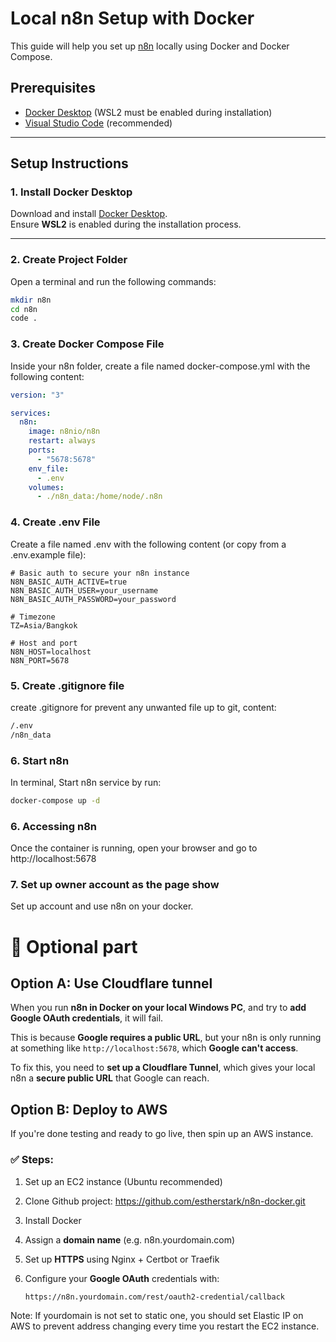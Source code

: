 # Local n8n Setup with Docker

This guide will help you set up [n8n](https://n8n.io) locally using Docker and Docker Compose.

## Prerequisites

- [Docker Desktop](https://www.docker.com/products/docker-desktop) (WSL2 must be enabled during installation)
- [Visual Studio Code](https://code.visualstudio.com/) (recommended)

---

## Setup Instructions

### 1. Install Docker Desktop

Download and install [Docker Desktop](https://www.docker.com/products/docker-desktop).  
Ensure **WSL2** is enabled during the installation process.

---

### 2. Create Project Folder

Open a terminal and run the following commands:

```bash
mkdir n8n
cd n8n
code .
```

### 3. Create Docker Compose File

Inside your n8n folder, create a file named docker-compose.yml with the following content:

```yaml
version: "3"

services:
  n8n:
    image: n8nio/n8n
    restart: always
    ports:
      - "5678:5678"
    env_file:
      - .env
    volumes:
      - ./n8n_data:/home/node/.n8n
```

### 4. Create .env File

Create a file named .env with the following content (or copy from a .env.example file):

```env
# Basic auth to secure your n8n instance
N8N_BASIC_AUTH_ACTIVE=true
N8N_BASIC_AUTH_USER=your_username
N8N_BASIC_AUTH_PASSWORD=your_password

# Timezone
TZ=Asia/Bangkok

# Host and port
N8N_HOST=localhost
N8N_PORT=5678
```

### 5. Create .gitignore file

create .gitignore for prevent any unwanted file up to git, content:

```bash
/.env
/n8n_data
```

### 6. Start n8n

In terminal, Start n8n service by run:

```bash
docker-compose up -d
```

### 6. Accessing n8n
Once the container is running, open your browser and go to http://localhost:5678

### 7. Set up owner account as the page show
Set up account and use n8n on your docker.


# 🧩 Optional part

## **Option A: Use Cloudflare tunnel**

When you run **n8n in Docker on your local Windows PC**, and try to **add Google OAuth credentials**, it will fail.

This is because **Google requires a public URL**, but your n8n is only running at something like `http://localhost:5678`, which **Google can't access**.

To fix this, you need to **set up a Cloudflare Tunnel**, which gives your local n8n a **secure public URL** that Google can reach.


## **Option B: Deploy to AWS**

If you're done testing and ready to go live, then spin up an AWS instance.

### **✅ Steps:**

1. Set up an EC2 instance (Ubuntu recommended)
2. Clone Github project: https://github.com/estherstark/n8n-docker.git
2. Install Docker
3. Assign a **domain name** (e.g. n8n.yourdomain.com)
4. Set up **HTTPS** using Nginx + Certbot or Traefik
5. Configure your **Google OAuth** credentials with:

    ```bash
    https://n8n.yourdomain.com/rest/oauth2-credential/callback
    ```
    
Note: If yourdomain is not set to static one, you should set Elastic IP on AWS to prevent address changing every time you restart the EC2 instance.